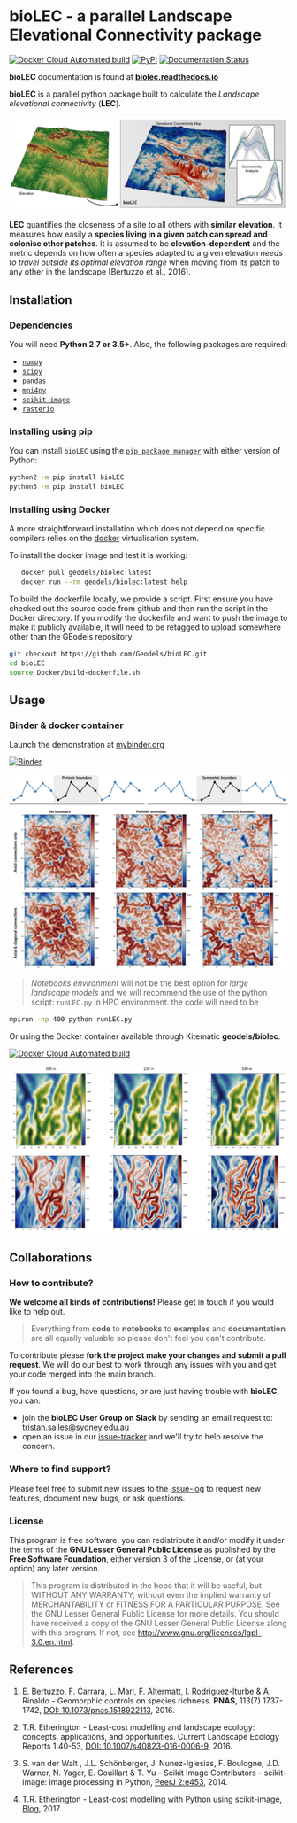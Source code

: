 # bioLEC - a parallel Landscape Elevational Connectivity package

[![Docker Cloud Automated build](https://img.shields.io/docker/cloud/automated/geodels/biolec.svg)](https://hub.docker.com/r/geodels/biolec)
[![PyPI](https://img.shields.io/pypi/v/bioLEC.svg)](https://pypi.org/project/bioLEC/) [![Documentation Status](https://readthedocs.org/projects/biolec/badge/?version=latest)](https://biolec.readthedocs.io/en/latest/?badge=latest)

**bioLEC** documentation is found at [**biolec.readthedocs.io**](https://biolec.readthedocs.io/)

**bioLEC** is a parallel python package built to calculate the *Landscape elevational connectivity* (**LEC**).

![bioLEC](https://github.com/Geodels/bioLEC/blob/master/Notebooks/images/intro.jpg?raw=true)


**LEC** quantifies the closeness of a site to all others with **similar elevation**. It measures how easily a **species living in a given patch can spread and colonise other patches**. It is assumed to be **elevation-dependent** and the metric depends on how often a species adapted to a given elevation *needs to travel outside its optimal elevation range* when moving from its patch to any other in the landscape [Bertuzzo et al., 2016].

## Installation

### Dependencies

You will need **Python 2.7 or 3.5+**.
Also, the following packages are required:

 - [`numpy`](http://numpy.org)
 - [`scipy`](https://scipy.org)
 - [`pandas`](https://pandas.pydata.org/)
 - [`mpi4py`](https://pypi.org/project/mpi4py/)
 - [`scikit-image`](https://scikit-image.org/)
 - [`rasterio`](https://pypi.org/project/rasterio/)

### Installing using pip

You can install `bioLEC` using the
[`pip package manager`](https://pypi.org/project/pip/) with either version of Python:

```bash
python2 -m pip install bioLEC
python3 -m pip install bioLEC
```

### Installing using Docker

A more straightforward installation which does not depend on specific compilers relies on the [docker](http://www.docker.com) virtualisation system.

To install the docker image and test it is working:

```bash
   docker pull geodels/biolec:latest
   docker run --rm geodels/biolec:latest help
```

To build the dockerfile locally, we provide a script. First ensure you have checked out the source code from github and then run the script in the Docker directory. If you modify the dockerfile and want to push the image to make it publicly available, it will need to be retagged to upload somewhere other than the GEodels repository.

```bash
git checkout https://github.com/Geodels/bioLEC.git
cd bioLEC
source Docker/build-dockerfile.sh
```

## Usage

### Binder & docker container

Launch the demonstration at [mybinder.org](https://mybinder.org/v2/gh/Geodels/bioLEC/binder?filepath=Notebooks)

[![Binder](https://mybinder.org/badge_logo.svg)](https://mybinder.org/v2/gh/Geodels/bioLEC/binder?filepath=Notebooks)


![LEC computation](https://github.com/Geodels/bioLEC/blob/master/src/bioLEC/Notebooks/images/boundcond.jpg?raw=true)

  > _Notebooks environment_ will not be the best option for _large landscape models_ and we will recommend the use of the python script: `runLEC.py` in HPC environment. the code will need to be

```bash
mpirun -np 400 python runLEC.py
```

Or using the Docker container available through Kitematic **geodels/biolec**.

[![Docker Cloud Automated build](https://img.shields.io/docker/cloud/automated/geodels/biolec.svg)](https://hub.docker.com/r/geodels/biolec)

![LEC computation](https://github.com/Geodels/bioLEC/blob/master/src/bioLEC/Notebooks/images/fig3.jpg?raw=true)

## Collaborations

### How to contribute?

**We welcome all kinds of contributions!** Please get in touch if you would like to help out.

 > Everything from **code** to **notebooks** to **examples** and **documentation** are all equally valuable so please don't feel you can't contribute.

To contribute please **fork the project make your changes and submit a pull request**. We will do our best to work through any issues with you and get your code merged into the main branch.

If you found a bug, have questions, or are just having trouble with **bioLEC**, you can:

+ join the **bioLEC User Group on Slack** by sending an email request to: tristan.salles@sydney.edu.au
+ open an issue in our [issue-tracker](https://github.com/Geodels/bioLEC/issues/new) and we'll try to help resolve the concern.

### Where to find support?

Please feel free to submit new issues to the [issue-log](https://github.com/Geodels/bioLEC/issues/new) to request new features, document new bugs, or ask questions.


### License

This program is free software: you can redistribute it and/or modify it under the terms of the **GNU Lesser General Public License** as published by the **Free Software Foundation**, either version 3 of the License, or (at your option) any later version.

  > This program is distributed in the hope that it will be useful, but WITHOUT ANY WARRANTY; without even the implied warranty of MERCHANTABILITY or FITNESS FOR A PARTICULAR PURPOSE.  See the GNU Lesser General Public License for more details.
  You should have received a copy of the GNU Lesser General Public License along with this program.  If not, see http://www.gnu.org/licenses/lgpl-3.0.en.html.

## References

  1. E. Bertuzzo, F. Carrara, L. Mari, F. Altermatt, I. Rodriguez-Iturbe & A. Rinaldo - Geomorphic controls on species richness. **PNAS**, 113(7) 1737-1742, [DOI: 10.1073/pnas.1518922113](http://www.pnas.org/content/113/7/1737), 2016.

  1. T.R. Etherington - Least-cost modelling and landscape ecology: concepts, applications, and opportunities. Current Landscape Ecology Reports 1:40-53, [DOI: 10.1007/s40823-016-0006-9](https://link.springer.com/article/10.1007%2Fs40823-016-0006-9), 2016.

  1. S. van der Walt , J.L. Schönberger, J. Nunez-Iglesias, F. Boulogne, J.D. Warner, N. Yager, E. Gouillart & T. Yu - Scikit Image Contributors - scikit-image: image processing in Python, [PeerJ 2:e453](https://peerj.com/articles/453/), 2014.

  1. T.R. Etherington - Least-cost modelling with Python using scikit-image, [Blog](http://tretherington.blogspot.com/2017/01/least-cost-modelling-with-python-using.html), 2017.

